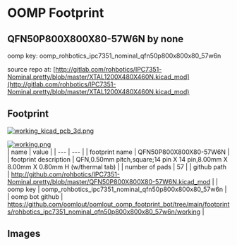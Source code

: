 # OOMP Footprint  
## QFN50P800X800X80-57W6N  by none  
  
oomp key: oomp_rohbotics_ipc7351_nominal_qfn50p800x800x80_57w6n  
  
source repo at: [http://gitlab.com/rohbotics/IPC7351-Nominal.pretty/blob/master/XTAL1200X480X460N.kicad_mod](http://gitlab.com/rohbotics/IPC7351-Nominal.pretty/blob/master/XTAL1200X480X460N.kicad_mod)  
## Footprint  
  
[![working_kicad_pcb_3d.png](working_kicad_pcb_3d_600.png)](working_kicad_pcb_3d.png)  
  
[![working.png](working_600.png)](working.png)  
| name | value | 
| --- | --- | 
| footprint name | QFN50P800X800X80-57W6N | 
| footprint description | QFN,0.50mm pitch,square;14 pin X 14 pin,8.00mm X 8.00mm X 0.80mm H (w/thermal tab) | 
| number of pads | 57 | 
| github path | http://github.com/rohbotics/IPC7351-Nominal.pretty/blob/master/QFN50P800X800X80-57W6N.kicad_mod | 
| oomp key | oomp_rohbotics_ipc7351_nominal_qfn50p800x800x80_57w6n | 
| oomp bot github | https://github.com/oomlout/oomlout_oomp_footprint_bot/tree/main/footprints/rohbotics_ipc7351_nominal_qfn50p800x800x80_57w6n/working | 
## Images  
